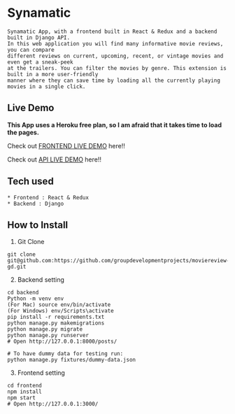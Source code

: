 # Synamatic

```
Synamatic App, with a frontend built in React & Redux and a backend built in Django API.
In this web application you will find many informative movie reviews, you can compare
different reviews on current, upcoming, recent, or vintage movies and even get a sneak-peek
at the trailers. You can filter the movies by genre. This extension is built in a more user-friendly
manner where they can save time by loading all the currently playing movies in a single click.
```

## Live Demo

**This App uses a Heroku free plan, so I am afraid that it takes time to load the pages.**

Check out [FRONTEND LIVE DEMO](/) here!!

Check out [API LIVE DEMO](/) here!!

## Tech used

```
* Frontend : React & Redux
* Backend : Django
```

## How to Install

1. Git Clone

```
git clone git@github.com:https://github.com/groupdevelopmentprojects/moviereview-gd.git
```

2. Backend setting

```
cd backend
Python -m venv env
(For Mac) source env/bin/activate
(For Windows) env/Scripts\activate
pip install -r requirements.txt
python manage.py makemigrations
python manage.py migrate
python manage.py runserver
# Open http://127.0.0.1:8000/posts/

# To have dummy data for testing run:
python manage.py fixtures/dummy-data.json
```

3. Frontend setting

```
cd frontend
npm install
npm start
# Open http://127.0.0.1:3000/
```